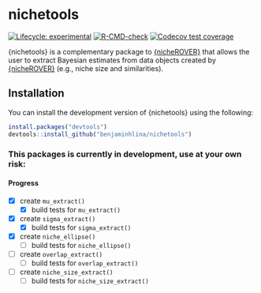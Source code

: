 
# nichetools

<!-- badges: start -->
[![Lifecycle: experimental](https://img.shields.io/badge/lifecycle-experimental-orange.svg)](https://lifecycle.r-lib.org/articles/stages.html#experimental)
[![R-CMD-check](https://github.com/benjaminhlina/nichetool/actions/workflows/R-CMD-check.yaml/badge.svg)](https://github.com/benjaminhlina/nichetool/actions/workflows/R-CMD-check.yaml)
[![Codecov test coverage](https://codecov.io/gh/benjaminhlina/nichetools/graph/badge.svg?token=mk3RjaD0hb)](https://codecov.io/gh/benjaminhlina/nichetools)
<!-- badges: end -->

{nichetools} is a complementary package to [{nicheROVER}](https://cran.r-project.org/web/packages/nicheROVER/index.html) that allows the user to extract Bayesian estimates from data objects created by [{nicheROVER}](https://cran.r-project.org/web/packages/nicheROVER/index.html) (e.g., niche size and similarities).

## Installation

You can install the development version of {nichetools} using the following:
``` r
install.packages("devtools")
devtools::install_github("benjaminhlina/nichetools")
```


### This packages is currently in development, use at your own risk: 

#### Progress
-   [X] create `mu_extract()`
    -   [X] build tests for `mu_extract()`
-   [X] create `sigma_extract()`
    -   [X] build tests for `sigma_extract()`
-   [X] create `niche_ellipse()`
    -   [ ] build tests for `niche_ellipse()`
-   [ ] create `overlap_extract()`
    -   [ ] build tests for `overlap_extract()`
-   [ ] create `niche_size_extract()` 
    -   [ ] build tests for `niche_size_extract()` 
